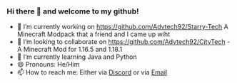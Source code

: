 ### Hi there 👋 and welcome to my github!

- 🔭 I’m currently working on https://github.com/Advtech92/Starry-Tech A Minecraft Modpack that a friend and I came up wiht
- 👯 I’m looking to collaborate on https://github.com/Advtech92/CityTech - A Minecraft Mod for 1.16.5 and 1.18.1
- 🌱 I’m currently learning Java and Python
- 😄 Pronouns: He/Him
- 📫 How to reach me: Either via [Discord](https://discord.gg/sc4a2MV) or via [Email](mailto:dsapelli@yahoo.com)
  
<!--
**Advtech92/Advtech92** is a ✨ _special_ ✨ repository because its `README.md` (this file) appears on your GitHub profile.

Here are some ideas to get you started:

- 🔭 I’m currently working on ...
- 🌱 I’m currently learning ...
- 👯 I’m looking to collaborate on ...
- 🤔 I’m looking for help with ...
- 💬 Ask me about ...
- 📫 How to reach me: ...
- 😄 Pronouns: ...
- ⚡ Fun fact: ...
-->
